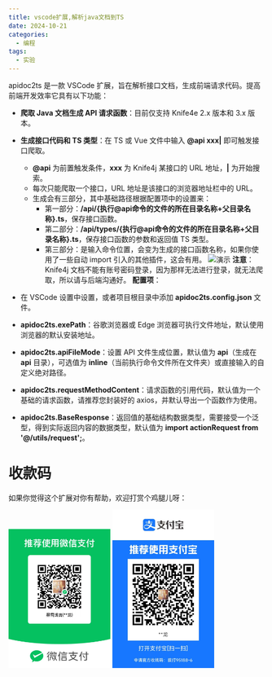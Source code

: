 ```yaml
---
title: vscode扩展,解析java文档到TS
date: 2024-10-21
categories:
  - 编程
tags:
  - 实验
---
```

apidoc2ts 是一款 VSCode 扩展，旨在解析接口文档，生成前端请求代码。提高前端开发效率它具有以下功能：

- **爬取 Java 文档生成 API 请求函数**：目前仅支持 Knife4e 2.x 版本和 3.x 版本。
- **生成接口代码和 TS 类型**：在 TS 或 Vue 文件中输入 **@api xxx|** 即可触发接口爬取。
   - **@api** 为前置触发条件，**xxx** 为 Knife4j 某接口的 URL 地址，**|** 为开始搜索。
   - 每次只能爬取一个接口，URL 地址是该接口的浏览器地址栏中的 URL。
   - 生成会有三部分，其中基础路径根据配置项中的设置来：
      - 第一部分：**/api/{执行@api命令的文件的所在目录名称+父目录名称}.ts**，保存接口函数。
      - 第二部分：**/api/types/{执行@api命令的文件的所在目录名称+父目录名称}.ts**，保存接口函数的参数和返回值 TS 类型。
      - 第三部分：是输入命令位置，会变为生成的接口函数名称，如果你使用了一些自动 import 引入的其他插件，这会有用。
![演示](https://github.com/inksnowhailong/vscode-plugin/raw/master/apidoc2ts/images/demo.gif)
**注意**：Knife4j 文档不能有账号密码登录，因为那样无法进行登录，就无法爬取，所以请与后端沟通好。
**配置项**：

- 在 VSCode 设置中设置，或者项目根目录中添加 **apidoc2ts.config.json** 文件。
- **apidoc2ts.exePath**：谷歌浏览器或 Edge 浏览器可执行文件地址，默认使用浏览器的默认安装地址。
- **apidoc2ts.apiFileMode**：设置 API 文件生成位置，默认值为 **api**（生成在 **api** 目录），可选值为 **inline**（当前执行命令文件所在文件夹）或直接输入的自定义绝对路径。
- **apidoc2ts.requestMethodContent**：请求函数的引用代码，默认值为一个基础的请求函数，请推荐您封装好的 axios，并默认导出一个函数作为使用。
- **apidoc2ts.BaseResponse**：返回值的基础结构数据类型，需要接受一个泛型，得到实际返回内容的数据类型，默认值为 **import actionRequest from '@/utils/request';**。



# 收款码
如果你觉得这个扩展对你有帮助，欢迎打赏个鸡腿儿呀：

<img src="https://github.com/inksnowhailong/vscode-plugin/raw/master/apidoc2ts/images/skm.jpg" alt="收款码" width="200" />
<img src="https://github.com/inksnowhailong/vscode-plugin/raw/master/apidoc2ts/images/skm2.jpg" alt="收款码" width="200" />
